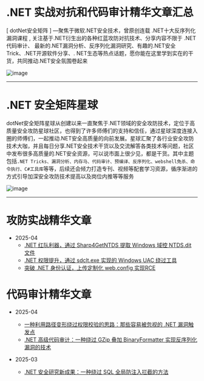# .NET 实战对抗和代码审计精华文章汇总

[ dotNet安全矩阵 ] —聚焦于微软.NET安全技术，曾原创连载 .NET十大反序列化漏洞课程 , 关注基于.NET衍生出的各种红蓝攻防对抗技术、分享内容不限于 .NET代码审计、 最新的.NET漏洞分析、反序列化漏洞研究、有趣的.NET安全Trick、.NET开源软件分享、. NET生态等热点话题，愿你能在这里学到实在的干货，共同推动.NET安全氛围卷起来

![image](https://github.com/user-attachments/assets/cfbe9a43-8b49-459e-b10f-9f96a5058177)


---

# .NET 安全矩阵星球

dotNet安全矩阵星球从创建以来一直聚焦于.NET领域的安全攻防技术，定位于高质量安全攻防星球社区，也得到了许多师傅们的支持和信任，通过星球深度连接入圈的师傅们，一起推动.NET安全高质量的向前发展。星球汇聚了各行业安全攻防技术大咖，并且每日分享.NET安全技术干货以及交流解答各类技术等问题，社区中发布很多高质量的.NET安全资源，可以说市面上很少见，都是干货。其中主题包括```.NET Tricks、漏洞分析、内存马、代码审计、预编译、反序列化、webshell免杀、命令执行、C#工具库```等等，后续还会倾力打造专刊、视频等配套学习资源，循序渐进的方式引导加深安全攻防技术提高以及岗位内推等等服务

![image](https://github.com/user-attachments/assets/290cdf90-e266-464a-b367-d58a23f4f071)


---

# 攻防实战精华文章

- 2025-04
  - [.NET 红队利器，通过 Sharp4GetNTDS 提取 Windows 域控 NTDS.dit 文件](https://mp.weixin.qq.com/s/ycBlEK0_V5J7yP9AiEZ2aQ)
  - [.NET 权限提升，通过 sdclt.exe 实现的 Windows UAC 绕过工具](https://mp.weixin.qq.com/s/dImC30-dplLhYi2IFcFrtg)
  - [突破 .NET 身份认证，上传定制化 web.config 实现RCE](https://mp.weixin.qq.com/s/IZkD2ZvW9dtBMVQd243jfw)

 
# 代码审计精华文章

- 2025-04
  - [一种利用路径变形绕过权限校验的思路：那些容易被忽视的 .NET 漏洞触发点 ](https://mp.weixin.qq.com/s/br6jJEDVSYOnnRj_Im9PfA)
  - [.NET 高级代码审计：一种绕过 GZip 叠加 BinaryFormatter 实现反序列化漏洞的技术 ](https://mp.weixin.qq.com/s/taSiepXDJ2M27QVopFDz6w)
  
- 2025-03
  - [.NET 安全研究新成果：一种绕过 SQL 全局防注入拦截的方法 ](https://mp.weixin.qq.com/s/gHaMhs0yYANR8sHUxUYxww)

